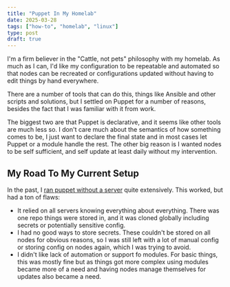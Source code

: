 ```yaml
---
title: "Puppet In My Homelab"
date: 2025-03-28
tags: ["how-to", "homelab", "linux"]
type: post
draft: true
---
```


I'm a firm believer in the "Cattle, not pets" philosophy with my homelab.  As
much as I can, I'd like my configuration to be repeatable and automated so that
nodes can be recreated or configurations updated without having to edit things
by hand everywhere.

There are a number of tools that can do this, things like Ansible and other
scripts and solutions, but I settled on Puppet for a number of reasons, besides
the fact that I was familiar with it from work.

The biggest two are that Puppet is declarative, and it seems like other tools
are much less so.  I don't care much about the semantics of how something comes
to be, I just want to declare the final state and in most cases let Puppet or a
module handle the rest.  The other big reason is I wanted nodes to be self
sufficient, and self update at least daily without my intervention.

## My Road To My Current Setup

In the past, I [ran puppet without a
server](/2021/puppet-without-a-puppet-server/) quite extensively.  This worked,
but had a ton of flaws:

* It relied on all servers knowing everything about everything.  There was one
  repo things were stored in, and it was cloned globally including secrets or
  potentially sensitive config.
* I had no good ways to store secrets.  These couldn't be stored on all nodes
  for obvious reasons, so I was still left with a lot of manual config or
  storing config on nodes again, which I was trying to avoid.
* I didn't like lack of automation or support fo modules.  For basic things,
  this was mostly fine but as things got more complex using modules became more
  of a need and having nodes manage themselves for updates also became a need.

